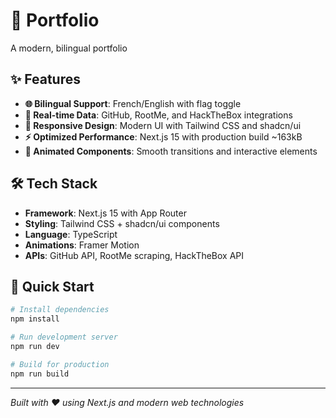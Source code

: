 # 🔐 Portfolio

A modern, bilingual portfolio

## ✨ Features

- **🌐 Bilingual Support**: French/English with flag toggle
- **🎯 Real-time Data**: GitHub, RootMe, and HackTheBox integrations
- **📱 Responsive Design**: Modern UI with Tailwind CSS and shadcn/ui
- **⚡ Optimized Performance**: Next.js 15 with production build ~163kB
- **🎨 Animated Components**: Smooth transitions and interactive elements

## 🛠️ Tech Stack

- **Framework**: Next.js 15 with App Router
- **Styling**: Tailwind CSS + shadcn/ui components
- **Language**: TypeScript
- **Animations**: Framer Motion
- **APIs**: GitHub API, RootMe scraping, HackTheBox API

## 🚀 Quick Start

```bash
# Install dependencies
npm install

# Run development server
npm run dev

# Build for production
npm run build
```
---

*Built with ❤️ using Next.js and modern web technologies*